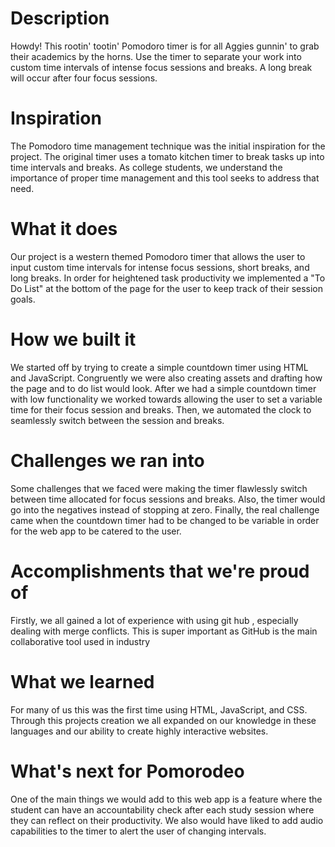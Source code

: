 # Description
Howdy! This rootin' tootin' Pomodoro timer is for all Aggies gunnin' to grab their academics by the horns. Use the timer to separate your work into custom time intervals of intense focus sessions and breaks. A long break will occur after four focus sessions. 

# Inspiration
The Pomodoro time management technique was the initial inspiration for the project. The original timer uses a tomato kitchen timer to break tasks up into time intervals and breaks. As college students, we understand the importance of proper time management and this tool seeks to address that need.

# What it does
Our project is a western themed Pomodoro timer that allows the user to input custom time intervals for intense focus sessions, short breaks, and long breaks. In order for heightened task productivity we implemented a "To Do List" at the bottom of the page for the user to keep track of their session goals.

# How we built it
We started off by trying to create a simple countdown timer using HTML and JavaScript. Congruently we were also creating assets and drafting how the page and to do list would look. After we had a simple countdown timer with low functionality we worked towards allowing the user to set a variable time for their focus session and breaks. Then, we automated the clock to seamlessly switch between the session and breaks.

# Challenges we ran into
Some challenges that we faced were making the timer flawlessly switch between time allocated for focus sessions and breaks. Also, the timer would go into the negatives instead of stopping at zero. Finally, the real challenge came when the countdown timer had to be changed to be variable in order for the web app to be catered to the user.

# Accomplishments that we're proud of
Firstly, we all gained a lot of experience with using git hub , especially dealing with merge conflicts. This is super important as GitHub is the main collaborative tool used in industry

# What we learned
For many of us this was the first time using HTML, JavaScript, and CSS. Through this projects creation we all expanded on our knowledge in these languages and our ability to create highly interactive websites.

# What's next for Pomorodeo
One of the main things we would add to this web app is a feature where the student can have an accountability check after each study session where they can reflect on their productivity. We also would have liked to add audio capabilities to the timer to alert the user of changing intervals.
